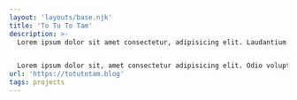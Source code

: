 ```yaml
---
layout: 'layouts/base.njk'
title: 'To Tu To Tam'
description: >-
  Lorem ipsum dolor sit amet consectetur, adipisicing elit. Laudantium minus labore aspernatur voluptatem commodi a minima doloribus delectus, excepturi quis?


  Lorem ipsum dolor sit, amet consectetur adipisicing elit. Odio voluptatum enim praesentium labore cumque vel.
url: 'https://totutotam.blog'
tags: projects
---
```

